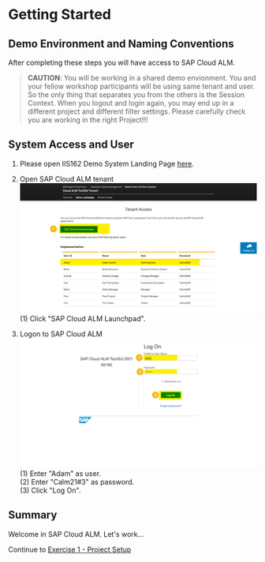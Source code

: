 # Getting Started

## Demo Environment and Naming Conventions

After completing these steps you will have access to SAP Cloud ALM.

> **CAUTION**: You will be working in a shared demo envionment. You and your fellow workshop participants will be using same tenant and user. So the only thing that separates you from the others is the Session Context. When you logout and login again, you may end up in a different project and different filter settings. Please carefully check you are working in the right Project!!!

## System Access and User

1. Please open IIS162 Demo System Landing Page [here](https://support.sap.com/en/alm/demo-systems/cloud-alm-teched-iis162.html).

2. Open SAP Cloud ALM tenant
<br> ![](2021-11-12-14-40-27.png)
<br> (1) Click "SAP Cloud ALM Launchpad".


3. Logon to SAP Cloud ALM
<br> ![](2021-11-12-14-50-30.png)
<br> (1) Enter "Adam" as user.
<br> (2) Enter "Calm21#3" as password.
<br> (3) Click "Log On".

## Summary

Welcome in SAP Cloud ALM. Let's work...

Continue to [Exercise 1 - Project Setup](../ex1/)
